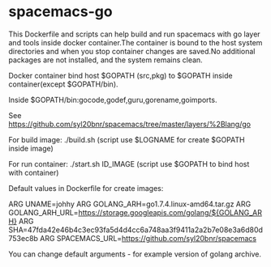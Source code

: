 # spacemacs-go

This Dockerfile and scripts can help build and run spacemacs with go layer and tools inside docker container.The container is bound to the host system directories and when you stop container changes are saved.No additional packages are not installed, and the system remains clean.

Docker container bind host $GOPATH (src,pkg) to $GOPATH inside container(except $GOPATH/bin). 

Inside $GOPATH/bin:gocode,godef,guru,gorename,goimports.

See https://github.com/syl20bnr/spacemacs/tree/master/layers/%2Blang/go

For build image: ./build.sh (script use $LOGNAME for create $GOPATH inside image)

For run container: ./start.sh ID_IMAGE (script use $GOPATH to bind host with container)

Default values in Dockerfile for create images:

ARG UNAME=johhy
ARG GOLANG_ARH=go1.7.4.linux-amd64.tar.gz
ARG GOLANG_ARH_URL=https://storage.googleapis.com/golang/${GOLANG_ARH}
ARG SHA=47fda42e46b4c3ec93fa5d4d4cc6a748aa3f9411a2a2b7e08e3a6d80d753ec8b
ARG SPACEMACS_URL=https://github.com/syl20bnr/spacemacs

You can change default arguments - for example version of golang archive.
